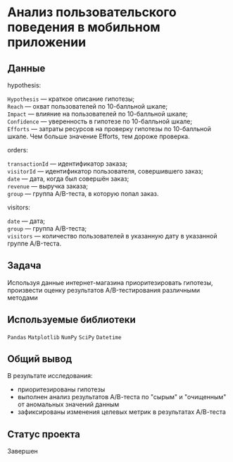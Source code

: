 # Анализ пользовательского поведения в мобильном приложении

## Данные

hypothesis:

`Hypothesis` — краткое описание гипотезы;\
`Reach` — охват пользователей по 10-балльной шкале;\
`Impact` — влияние на пользователей по 10-балльной шкале;\
`Confidence` — уверенность в гипотезе по 10-балльной шкале;\
`Efforts` — затраты ресурсов на проверку гипотезы по 10-балльной шкале. Чем больше значение Efforts, тем дороже проверка.

orders:

`transactionId` — идентификатор заказа;\
`visitorId` — идентификатор пользователя, совершившего заказ;\
`date` — дата, когда был совершён заказ;\
`revenue` — выручка заказа;\
`group` — группа A/B-теста, в которую попал заказ.

visitors:

`date` — дата;\
`group` — группа A/B-теста;\
`visitors` — количество пользователей в указанную дату в указанной группе A/B-теста.

## Задача

Используя данные интернет-магазина приоритезировать гипотезы, произвести оценку результатов A/B-тестирования различными методами

## Используемые библиотеки

`Pandas` `Matplotlib` `NumPy` `SciPy` `Datetime`

## Общий вывод

В результате исследования:
- приоритезированы гипотезы
- выполнен анализ результатов А/В-теста по "сырым" и "очищенным" от аномальных значений данным
- зафиксированы изменения целевых метрик в результатах А/В-теста

## Статус проекта

Завершен
